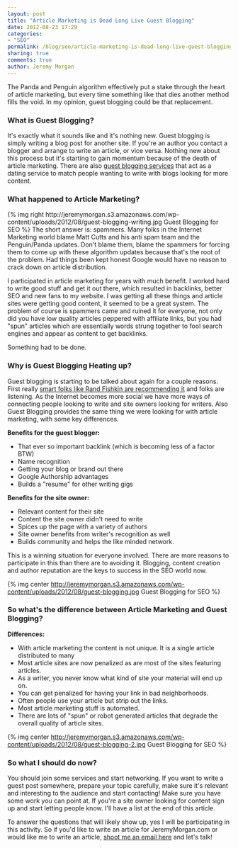 ```yaml
---
layout: post
title: "Article Marketing is Dead Long Live Guest Blogging"
date: 2012-08-23 17:29
categories:
- "SEO"
permalink: /blog/seo/article-marketing-is-dead-long-live-guest-blogging/
sharing: true
comments: true
author: Jeremy Morgan
---
```

The Panda and Penguin algorithm effectively put a stake through the heart of article marketing, but every time something like that dies another method fills the void. In my opinion, guest blogging could be that replacement.
<!-- more --> 
<h3>What is Guest Blogging?</h3>
It's exactly what it sounds like and it's nothing new. Guest blogging is simply writing a blog post for another site. If you're an author you contact a blogger and arrange to write an article, or vice versa. Nothing new about this process but it's starting to gain momentum because of the death of article marketing. There are also <a href="http://myblogguest.com/" target="_blank">guest blogging services</a> that act as a dating service to match people wanting to write with blogs looking for more content.
<h3>What happened to Article Marketing?</h3>
{% img right http://jeremymorgan.s3.amazonaws.com/wp-content/uploads/2012/08/guest-blogging-writing.jpg Guest Blogging for SEO %}
The short answer is: spammers. Many folks in the Internet Marketing world blame Matt Cutts and his anti spam team and the Penguin/Panda updates.  Don't blame them, blame the spammers for forcing them to come up with these algorithm updates because that's the root of the problem. Had things been kept honest Google would have no reason to crack down on article distribution.

I participated in article marketing for years with much benefit. I worked hard to write good stuff and get it out there, which resulted in backlinks, better SEO and new fans to my website. I was getting all these things and article sites were getting good content, it seemed to be a great system. The problem of course is spammers came and ruined it for everyone, not only did you have low quality articles peppered with affiliate links, but you had "spun" articles which are essentially words strung together to fool search engines and appear as content to get backlinks.

Something had to be done.

<h3>Why is Guest Blogging Heating up?</h3>

Guest blogging is starting to be talked about again for a couple reasons. First really <a href="http://www.seomoz.org/blog/guest-blogging-strategies-whiteboard-friday">smart folks like Rand Fishkin are recommending it</a> and folks are listening.  As the Internet becomes more social we have more ways of connecting people looking to write and site owners looking for writers. Also Guest Blogging provides the same thing we were looking for with article marketing, with some key differences.

<strong>Benefits for the guest blogger:</strong>
<ul>
	<li>That ever so important backlink (which is becoming less of a factor BTW)</li>
	<li>Name recognition</li>
	<li>Getting your blog or brand out there</li>
	<li>Google Authorship advantages</li>
	<li>Builds a "resume" for other writing gigs</li>
</ul>
<strong>Benefits for the site owner: </strong>
<ul>
	<li>Relevant content for their site</li>
	<li>Content the site owner didn't need to write</li>
	<li>Spices up the page with a variety of authors</li>
	<li>Site owner benefits from writer's recognition as well</li>
	<li>Builds community and helps the like minded network.</li>
</ul>
This is a winning situation for everyone involved. There are more reasons to participate in this than there are to avoiding it. Blogging, content creation and author reputation are the keys to success in the SEO world now.

{% img center http://jeremymorgan.s3.amazonaws.com/wp-content/uploads/2012/08/guest-blogging.jpg Guest Blogging for SEO %}

<h3>So what's the difference between Article Marketing and Guest Blogging?</h3>

<strong>Differences:</strong>
<ul>
	<li>With article marketing the content is not unique. It is a single article distributed to many</li>
	<li>Most article sites are now penalized as are most of the sites featuring articles.</li>
	<li>As a writer, you never know what kind of site your material will end up on.</li>
	<li>You can get penalized for having your link in bad neighborhoods.</li>
	<li>Often people use your article but strip out the links.</li>
	<li>Most article marketing stuff is automated.</li>
	<li>There are lots of "spun" or robot generated articles that degrade the overall quality of article sites.</li>
</ul>

{% img center http://jeremymorgan.s3.amazonaws.com/wp-content/uploads/2012/08/guest-blogging-2.jpg Guest Blogging for SEO %}

<h3>So what I should do now?</h3>

You should join some services and start networking. If you want to write a guest post somewhere, prepare your topic carefully, make sure it's relevant and interesting to the audience and start contacting! Make sure you have some work you can point at. If you're a site owner looking for content sign up and start letting people know. I'll have a list at the end of this article.

To answer the questions that will likely show up, yes I will be participating in this activity. So if you'd like to write an article for JeremyMorgan.com or would like me to write an article, <a href="mailto:JeremyMorgan@gmail.com?subject=Guestblogging">shoot me an email here</a> and let's talk!
